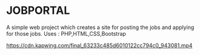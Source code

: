 # JOBPORTAL

A simple web project which creates a site for posting the jobs and applying for those jobs.
Uses : PHP,HTML,CSS,Bootstrap

https://cdn.kapwing.com/final_63233c485d6010122cc794c0_943081.mp4
